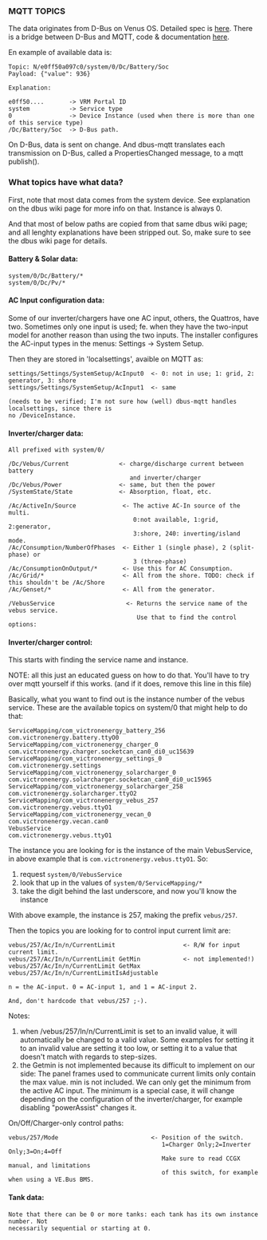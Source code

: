 ### MQTT TOPICS

The data originates from D-Bus on Venus OS. Detailed spec is
[here](https://github.com/victronenergy/venus/wiki/dbus). There
is a bridge between D-Bus and MQTT, code & documentation
[here](https://github.com/victronenergy/dbus-mqtt).

En example of available data is:

```
Topic: N/e0ff50a097c0/system/0/Dc/Battery/Soc
Payload: {"value": 936}

Explanation:

e0ff50....       -> VRM Portal ID
system           -> Service type
0                -> Device Instance (used when there is more than one of this service type)
/Dc/Battery/Soc  -> D-Bus path.
```

On D-Bus, data is sent on change. And dbus-mqtt translates each transmission on D-Bus, called
a PropertiesChanged message, to a mqtt publish().

### What topics have what data?

First, note that most data comes from the system device. See explanation on the dbus wiki page
for more info on that. Instance is always 0.

And that most of below paths are copied from that same dbus wiki page; and all lenghty explanations
have been stripped out. So, make sure to see the dbus wiki page for details.

#### Battery & Solar data:
```
system/0/Dc/Battery/*
system/0/Dc/Pv/*
```

#### AC Input configuration data:
Some of our inverter/chargers have one AC input, others, the Quattros, have two. Sometimes only
one input is used; fe. when they have the two-input model for another reason than using the two
inputs. The installer configures the AC-input types in the menus: Settings -> System Setup.

Then they are stored in 'localsettings', avaible on MQTT as:
```
settings/Settings/SystemSetup/AcInput0  <- 0: not in use; 1: grid, 2: generator, 3: shore
settings/Settings/SystemSetup/AcInput1  <- same

(needs to be verified; I'm not sure how (well) dbus-mqtt handles localsettings, since there is
no /DeviceInstance.
```

#### Inverter/charger data:
```
All prefixed with system/0/

/Dc/Vebus/Current              <- charge/discharge current between battery
                                  and inverter/charger
/Dc/Vebus/Power                <- same, but then the power
/SystemState/State             <- Absorption, float, etc.

/Ac/ActiveIn/Source             <- The active AC-In source of the multi.
                                   0:not available, 1:grid, 2:generator,
                                   3:shore, 240: inverting/island mode.
/Ac/Consumption/NumberOfPhases  <- Either 1 (single phase), 2 (split-phase) or
                                   3 (three-phase)
/Ac/ConsumptionOnOutput/*       <- Use this for AC Consumption.
/Ac/Grid/*                      <- All from the shore. TODO: check if this shouldn't be /Ac/Shore
/Ac/Genset/*                    <- All from the generator.

/VebusService                    <- Returns the service name of the vebus service.
                                    Use that to find the control options:
```

#### Inverter/charger control:

This starts with finding the service name and instance.

NOTE: all this just an educated guess on how to do that. You'll have to try over mqtt yourself if this works.
(and if it does, remove this line in this file)

Basically, what you want to find out is the instance number of the vebus service. These are
the available topics on system/0 that might help to do that:
```
ServiceMapping/com_victronenergy_battery_256                                   com.victronenergy.battery.ttyO0
ServiceMapping/com_victronenergy_charger_0                com.victronenergy.charger.socketcan_can0_di0_uc15639
ServiceMapping/com_victronenergy_settings_0                                         com.victronenergy.settings
ServiceMapping/com_victronenergy_solarcharger_0      com.victronenergy.solarcharger.socketcan_can0_di0_uc15965
ServiceMapping/com_victronenergy_solarcharger_258                         com.victronenergy.solarcharger.ttyO2
ServiceMapping/com_victronenergy_vebus_257                                       com.victronenergy.vebus.ttyO1
ServiceMapping/com_victronenergy_vecan_0                                          com.victronenergy.vecan.can0
VebusService                                                                     com.victronenergy.vebus.ttyO1
```

The instance you are looking for is the instance of the main VebusService, in above example that is
`com.victronenergy.vebus.ttyO1`. So:

1. request `system/0/VebusService`
2. look that up in the values of `system/0/ServiceMapping/*`
3. take the digit behind the last underscore, and now you'll know the instance

With above example, the instance is 257, making the prefix `vebus/257`.

Then the topics you are looking for to control input current limit are:
```
vebus/257/Ac/In/n/CurrentLimit                   <- R/W for input current limit.
vebus/257/Ac/In/n/CurrentLimit GetMin            <- not implemented!)
vebus/257/Ac/In/n/CurrentLimit GetMax
vebus/257/Ac/In/n/CurrentLimitIsAdjustable

n = the AC-input. 0 = AC-input 1, and 1 = AC-input 2.

And, don't hardcode that vebus/257 ;-).
```

Notes:
1. when /vebus/257/In/n/CurrentLimit is set to an invalid value, it will automatically
be changed to a valid value. Some examples for setting it to an invalid value are
setting it too low, or setting it to a value that doesn't match with regards to step-sizes.
2. the Getmin is not implemented because its difficult to implement on our side: The
panel frames used to communicate current limits only  contain the max value. min is not
included. We can only get the minimum from the active AC input. The minimum is a special
case, it will change depending on the configuration of the inverter/charger, for example
disabling "powerAssist" changes it.

On/Off/Charger-only control paths:
```
vebus/257/Mode                          <- Position of the switch.
                                           1=Charger Only;2=Inverter Only;3=On;4=Off
                                           Make sure to read CCGX manual, and limitations
                                           of this switch, for example when using a VE.Bus BMS.
```

#### Tank data:
```
Note that there can be 0 or more tanks: each tank has its own instance number. Not
necessarily sequential or starting at 0.
```
